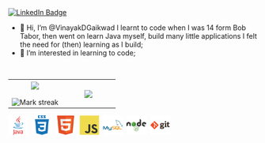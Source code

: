 <div id="badges" align="centre">
  <a href="https://www.linkedin.com/in/vinayakdgaikwad">
    <img src="https://img.shields.io/badge/LinkedIn-blue?style=for-the-badge&logo=linkedin&logoColor=white" alt="LinkedIn Badge"/>
  </a>
</div>

- 👋 Hi, I’m @VinayakDGaikwad I learnt to code when I was 14 form Bob Tabor, then went on learn Java myself, build many little applications I felt the need for (then) learning as I build;
- 👀 I’m interested in learning to code;

<br>

<!--- stats & Trophy (start) -->
<p align="center">
  <!--- stats (start) -->
<table align="center">
  
<tr border="none">
  
<td width="50%" align="center">
  <img  align="center"  src="https://github-readme-stats.vercel.app/api?username=VinayakDGaikwad&theme=light&show_icons=true&count_private=true" />
  <br></br>
  <img  title="" alt="Mark streak" src="https://nirzak-streak-stats.vercel.app/?user=vinayakdgaikwad" /> 

</td>

<td width="50%" align="center">
  <img  align="center"  src="https://github-readme-stats.anuraghazra1.vercel.app/api/top-langs/?username=VinayakDGaikwad&theme=light&hide_border=false&no-bg=true&no-frame=true&langs_count=10&layout=compact"/>
  </td>
</tr>



</table>

  <div>
  <img src="https://github.com/devicons/devicon/blob/master/icons/java/java-original-wordmark.svg" title="Java" alt="Java" width="40" height="40"/>&nbsp;
  <img src="https://github.com/devicons/devicon/blob/master/icons/css3/css3-plain-wordmark.svg"  title="CSS3" alt="CSS" width="40" height="40"/>&nbsp;
  <img src="https://github.com/devicons/devicon/blob/master/icons/html5/html5-original.svg" title="HTML5" alt="HTML" width="40" height="40"/>&nbsp;
  <img src="https://github.com/devicons/devicon/blob/master/icons/javascript/javascript-original.svg" title="JavaScript" alt="JavaScript" width="40" height="40"/>&nbsp;
  <img src="https://github.com/devicons/devicon/blob/master/icons/mysql/mysql-original-wordmark.svg" title="MySQL"  alt="MySQL" width="40" height="40"/>&nbsp;
  <img src="https://github.com/devicons/devicon/blob/master/icons/nodejs/nodejs-original-wordmark.svg" title="NodeJS" alt="NodeJS" width="40" height="40"/>&nbsp;
  <img src="https://github.com/devicons/devicon/blob/master/icons/git/git-original-wordmark.svg" title="Git" **alt="Git" width="40" height="40"/>
</div>
